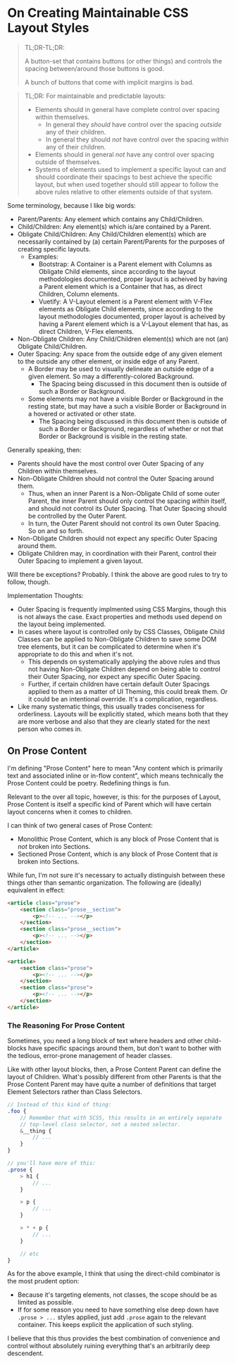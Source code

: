 On Creating Maintainable CSS Layout Styles
=======

> TL;DR-TL;DR:
> 
> A button-set that contains buttons (or other things) and controls the spacing between/around those buttons is good.
> 
> A bunch of buttons that come with implicit margins is bad.

> TL;DR: For maintainable and predictable layouts:
> 
> - Elements should in general have complete control over spacing within themselves.
>     - In general they _should_ have control over the spacing _outside_ any of their children.
>     - In general they should _not_ have control over the spacing _within_ any of their children.
> - Elements should in general _not_ have any control over spacing outside of themselves.
> - Systems of elements used to implement a specific layout can and should coordinate their spacings to best achieve the specific layout, but when used together should still appear to follow the above rules relative to other elements outside of that system.

Some terminology, because I like big words:

- Parent/Parents: Any element which contains any Child/Children.
- Child/Children: Any element(s) which is/are contained by a Parent.
- Obligate Child/Children: Any Child/Children element(s) which are necessarily contained by (a) certain Parent/Parents for the purposes of creating specific layouts.
    - Examples:
        - Bootstrap: A Container is a Parent element with Columns as Obligate Child elements, since according to the layout methodologies documented, proper layout is acheived by having a Parent element which is a Container that has, as direct Children, Column elements.
        - Vuetify: A V-Layout element is a Parent element with V-Flex elements as Obligate Child elements, since according to the layout methodologies documented, proper layout is acheived by having a Parent element which is a V-Layout element that has, as direct Children, V-Flex elements.
- Non-Obligate Children: Any Child/Children element(s) which are not (an) Obligate Child/Children.
- Outer Spacing: Any space from the outside edge of any given element to the outside any other element, or inside edge of any Parent.
    - A Border may be used to visually delineate an outside edge of a given element.  So may a differently-colored Background.
        - The Spacing being discussed in this document then is outside of such a Border or Background.
    - Some elements may not have a visible Border or Background in the resting state, but may have a such a visible Border or Background in a hovered or activated or other state.
        - The Spacing being discussed in this document then is outside of such a Border or Background, regardless of whether or not that Border or Background is visible in the resting state.

Generally speaking, then:

- Parents should have the most control over Outer Spacing of any Children within themselves.
- Non-Obligate Children should not control the Outer Spacing around them.
    - Thus, when an inner Parent is a Non-Obligate Child of some outer Parent, the inner Parent should only control the spacing _within_ itself, and should not control its Outer Spacing.  That Outer Spacing should be controlled by the Outer Parent.
    - In turn, the Outer Parent should not control its own Outer Spacing.  So on and so forth.
- Non-Obligate Children should not expect any specific Outer Spacing around them.
- Obligate Children may, in coordination with their Parent, control their Outer Spacing to implement a given layout.

Will there be exceptions?  Probably.  I think the above are good rules to try to follow, though.

Implementation Thoughts:

- Outer Spacing is frequently implmented using CSS Margins, though this is not always the case.  Exact properties and methods used depend on the layout being implemented.
- In cases where layout is controlled only by CSS Classes, Obligate Child Classes can be applied to Non-Obligate Children to save some DOM tree elements, but it can be complicated to determine when it's appropriate to do this and when it's not.
    - This depends on systematically applying the above rules and thus not having Non-Obligate Children depend on being able to control their Outer Spacing, nor expect any specific Outer Spacing.
    - Further, if certain children have certain default Outer Spacings applied to them as a matter of UI Theming, this could break them.  Or it could be an intentional override.  It's a complication, regardless.
- Like many systematic things, this usually trades conciseness for orderliness.  Layouts will be explicitly stated, which means both that they are more verbose and also that they are clearly stated for the next person who comes in.



## On Prose Content

I'm defining "Prose Content" here to mean "Any content which is primarily text and associated inline or in-flow content", which means technically the Prose Content could be poetry.  Redefining things is fun.

Relevant to the over all topic, however, is this: for the purposes of Layout, Prose Content is itself a specific kind of Parent which will have certain layout concerns when it comes to children.

I can think of two general cases of Prose Content:

- Monolithic Prose Content, which is any block of Prose Content that is _not_ broken into Sections.
- Sectioned Prose Content, which is any block of Prose Content that _is_ broken into Sections.

While fun, I'm not sure it's necessary to actually distinguish between these things other than semantic organization.  The following are (ideally) equivalent in effect:

```html
<article class="prose">
    <section class="prose__section">
        <p><!-- ... --></p>
    </section>
    <section class="prose__section">
        <p><!-- ... --></p>
    </section>
</article>
```

```html
<article>
    <section class="prose">
        <p><!-- ... --></p>
    </section>
    <section class="prose">
        <p><!-- ... --></p>
    </section>
</article>
```


### The Reasoning For Prose Content

Sometimes, you need a long block of text where headers and other child-blocks have specific spacings around them, but don't want to bother with the tedious, error-prone management of header classes.

Like with other layout blocks, then, a Prose Content Parent can define the layout of Children.  What's possibly different from other Parents is that the Prose Content Parent may have quite a number of definitions that target Element Selectors rather than Class Selectors.

```scss
// Instead of this kind of thing:
.foo {
    // Remember that with SCSS, this results in an entirely separate
    // top-level class selector, not a nested selector.
    &__thing {
        // ...
    }
}

// you'll have more of this:
.prose {
    > h1 {
        // ...
    }

    > p {
        // ...
    }

    > * + p {
        // ...
    }

    // etc
}
```

As for the above example, I think that using the direct-child combinator is the most prudent option:

- Because it's targeting elements, not classes, the scope should be as limited as possible.
- If for some reason you need to have something else deep down have `.prose > ...` styles applied, just add `.prose` again to the relevant container.  This keeps explicit the application of such styling.

I believe that this thus provides the best combination of convenience and control without absolutely ruining everything that's an arbitrarily deep descendent.
